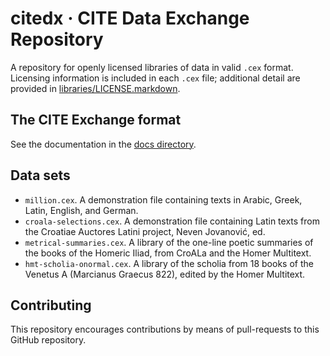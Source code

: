 # citedx · CITE Data Exchange Repository

A repository for openly licensed libraries of data in valid `.cex` format. Licensing information is included in each `.cex` file;  additional detail are provided in [libraries/LICENSE.markdown](LICENSE.markdown).

## The CITE Exchange format

See the documentation in the [docs directory](docs).

## Data sets

- `million.cex`. A demonstration file containing texts in Arabic, Greek, Latin, English, and German.
- `croala-selections.cex`. A demonstration file containing Latin texts from the Croatiae Auctores Latini project, Neven Jovanović, ed.
- `metrical-summaries.cex`. A library of the one-line poetic summaries of the books of the Homeric Iliad, from CroALa and the Homer Multitext.
- `hmt-scholia-onormal.cex`. A library of the scholia from 18 books of the Venetus A (Marcianus Graecus 822), edited by the Homer Multitext.

## Contributing

This repository encourages contributions by means of pull-requests to this GitHub repository.

